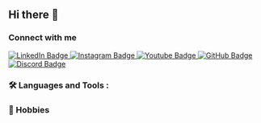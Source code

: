 ## Hi there 👋

### Connect with me
<div id="badges">
  <a href="https://www.linkedin.com/in/derek-hoogewerf/">
    <img src="https://img.shields.io/badge/LinkedIn-0e76a8?style=for-the-badge&logo=linkedin&logoColor=FFFFFF" alt="LinkedIn Badge"/>
  </a>
  <a href="https://www.instagram.com/derek_hoogewerf">
    <img src="https://img.shields.io/badge/Instagram-C13584?style=for-the-badge&logo=instagram&logoColor=FFDC80" alt="Instagram Badge"/>
  </a>
  <a href="https://www.youtube.com/@dbhoogewerf">
    <img src="https://img.shields.io/badge/Discord-738ADB?style=for-the-badge&logo=discord&logoColor=FFFFFF" alt="Youtube Badge"/>
  </a>
  <a href="https://github.com/derek-hoogewerf">
    <img src="https://img.shields.io/badge/YouTube-FF0000?style=for-the-badge&logo=youtube&logoColor=FFFFFF" alt="GitHub Badge"/>
  </a>
  <a href="https://discordapp.com/users/cutthroat8636">
    <img src="https://img.shields.io/badge/Github-333?style=for-the-badge&logo=github&logoColor=FFFFFF" alt="Discord Badge"/>
  </a>
</div>
 
### :hammer_and_wrench: Languages and Tools :

### 👣 Hobbies

<!--
**derek-hoogewerf/derek-hoogewerf** is a ✨ _special_ ✨ repository because its `README.md` (this file) appears on your GitHub profile.

Here are some ideas to get you started:

- 🔭 I’m currently working on ...
- 🌱 I’m currently learning ...
- 👯 I’m looking to collaborate on ...
- 🤔 I’m looking for help with ...
- 💬 Ask me about ...
- 📫 How to reach me: ...
- 😄 Pronouns: ...
- ⚡ Fun fact: ...
-->
